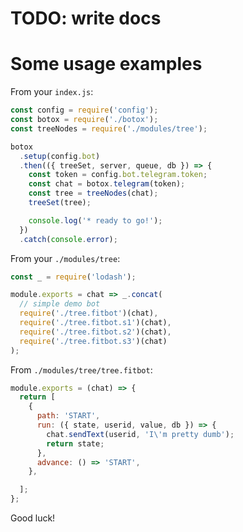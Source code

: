 # TODO: write docs

# Some usage examples

From your `index.js`:

```javascript
const config = require('config');
const botox = require('./botox');
const treeNodes = require('./modules/tree');

botox
  .setup(config.bot)
  .then(({ treeSet, server, queue, db }) => {
    const token = config.bot.telegram.token;
    const chat = botox.telegram(token);
    const tree = treeNodes(chat);
    treeSet(tree);

    console.log('* ready to go!');
  })
  .catch(console.error);
```

From your `./modules/tree`:

```javascript
const _ = require('lodash');

module.exports = chat => _.concat(
  // simple demo bot
  require('./tree.fitbot')(chat),
  require('./tree.fitbot.s1')(chat),
  require('./tree.fitbot.s2')(chat),
  require('./tree.fitbot.s3')(chat)
);
```

From `./modules/tree/tree.fitbot`:

```javascript
module.exports = (chat) => {
  return [
    {
      path: 'START',
      run: ({ state, userid, value, db }) => {
        chat.sendText(userid, 'I\'m pretty dumb');
        return state;
      },
      advance: () => 'START',
    },

  ];
};
```

Good luck!

